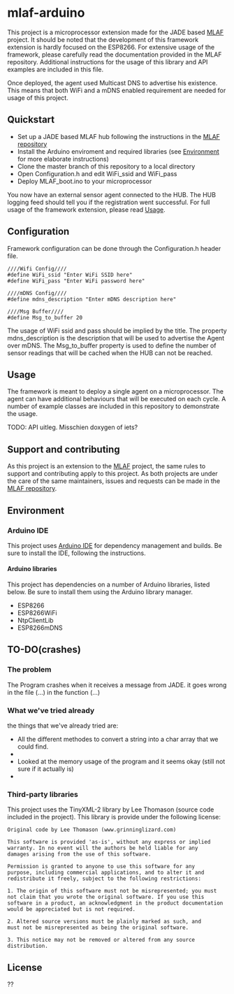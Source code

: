 # mlaf-arduino
This project is a microprocessor extension made for the JADE based [MLAF](https://github.com/MSDA-LifeCycleAgents/mlaf-java) project. It should be noted that the development of this framework extension is hardly focused on the ESP8266. For extensive usage of the framework, please carefully read the documentation provided in the MLAF repository. Additional instructions for the usage of this library and API examples are included in this file.

Once deployed, the agent used Multicast DNS to advertise his existence. This means that both WiFi and a mDNS enabled requirement are needed for usage of this project.

## Quickstart
* Set up a JADE based MLAF hub following the instructions in the [MLAF repository](https://github.com/MSDA-LifeCycleAgents/mlaf-java)
* Install the Arduino enviroment and required libraries (see [Environment](#Environment) for more elaborate instructions)
* Clone the master branch of this repository to a local directory
* Open Configuration.h and edit WiFi_ssid and WiFi_pass
* Deploy MLAF_boot.ino to your microprocessor

You now have an external sensor agent connected to the HUB. The HUB logging feed should tell you if the registration went successful. For full usage of the framework extension, please read [Usage](#Usage).

## Configuration
Framework configuration can be done through the Configuration.h header file.

```
////Wifi Config////
#define WiFi_ssid "Enter WiFi SSID here"
#define WiFi_pass "Enter WiFi password here"

////mDNS Config////
#define mdns_description "Enter mDNS description here"

////Msg Buffer////
#define Msg_to_buffer 20
```

The usage of WiFi ssid and pass should be implied by the title. The property mdns_description is the description that will be used to advertise the Agent over mDNS. The Msg_to_buffer property is used to define the number of sensor readings that will be cached when the HUB can not be reached.

## Usage
The framework is meant to deploy a single agent on a microprocessor. The agent can have additional behaviours that will be executed on each cycle. A number of example classes are included in this repository to demonstrate the usage.

TODO: API uitleg. Misschien doxygen of iets?

## Support and contributing
As this project is an extension to the [MLAF](https://github.com/MSDA-LifeCycleAgents/mlaf-java) project, the same rules to support and contributing apply to this project. As both projects are under the care of the same maintainers, issues and requests can be made in the [MLAF repository](https://github.com/MSDA-LifeCycleAgents/mlaf-java).

## Environment

### Arduino IDE
This project uses [Arduino IDE](https://www.arduino.cc/en/Main/Software) for dependency management and builds. Be sure to install the IDE, following the instructions. 

#### Arduino libraries
This project has dependencies on a number of Arduino libraries, listed below. Be sure to install them using the Arduino library manager.
* ESP8266
* ESP8266WiFi
* NtpClientLib
* ESP8266mDNS

## TO-DO(crashes)
### The problem
The Program crashes when it receives a message from JADE. 
it goes wrong in the file (...) in the function (...)

### What we've tried already
the things that we've already tried are:
* All the different methodes to convert a string into a char array that we could find.
* 
* Looked at the memory usage of the program and it seems okay (still not sure if it actually is)
* 


### Third-party libraries
This project uses the TinyXML-2 library by Lee Thomason (source code included in the project). This library is provide under the following license:

```
Original code by Lee Thomason (www.grinninglizard.com)

This software is provided 'as-is', without any express or implied
warranty. In no event will the authors be held liable for any
damages arising from the use of this software.

Permission is granted to anyone to use this software for any
purpose, including commercial applications, and to alter it and
redistribute it freely, subject to the following restrictions:

1. The origin of this software must not be misrepresented; you must
not claim that you wrote the original software. If you use this
software in a product, an acknowledgment in the product documentation
would be appreciated but is not required.

2. Altered source versions must be plainly marked as such, and
must not be misrepresented as being the original software.

3. This notice may not be removed or altered from any source
distribution.
```

## License
??
